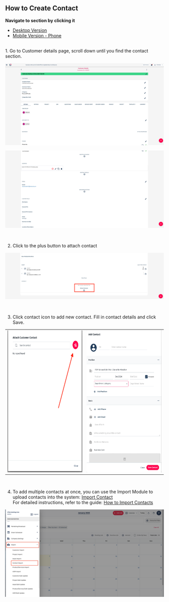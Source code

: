 ## How to Create Contact

**Navigate to section by clicking it**<br>

- [Desktop Version](How_to_Create_Contact.md)<br>
- [Mobile Version - Phone](How_to_Create_Contact_Mobile_Version.md)<br>
<br>
1. Go to Customer details page, scroll down until you find the contact section. <br>

  <p align="center">
         <img src="img/How_to_Create_Contact_NewStep_1.png" alt="How to Create Contact">
       </p>
       <p align="center">
         <img src="img/How_to_Create_Contact_NewStep_2.png" alt="How to Create Contact">
       </p>
       <p align="center"></p><br>

2. Click to the plus button to attach contact<br>

<p align="center">
         <img src="img/How_to_Create_Contact_NewStep_3.png" alt="How to Create Contact">
</p>
<br>

3. Click contact icon to add new contact. Fill in contact details and click Save. 
<div align="center">
         <table>
           <tr>
             <td><img src="img/How_to_Create_Contact_NewStep_4.png" alt="How to Create Contact" width="300" height="450"></td>
             <td><img src="img/How_to_Create_Contact_NewStep_5.png" alt="How to Create Contact" width="300" height="450"></td>
           </tr>
         </table>
</div>
  <br>

4. To add multiple contacts at once, you can use the Import Module to upload contacts into the system: [Import Contact](https://system.caction.com/contact/import)<br>
         For detailed instructions, refer to the guide: [How to Import Contacts](https://support.caction.com/Import_Contact.html)

<p align="center">
         <img src="img/How_to_Create_Contact_NewStep_6.png" alt="How to Create Contact">
       </p><br>
